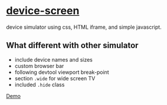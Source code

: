 # [device-screen](https://github.com/jlongyam/device-screen)

device simulator using css, HTML iframe, and simple javascript.

## What different with other simulator

- include device names and sizes
- custom browser bar
- following devtool viewport break-point
- section `.wide` for wide screen TV 
- included `.hide` class

[Demo](https://jlongyam.github.io/device-screen/)